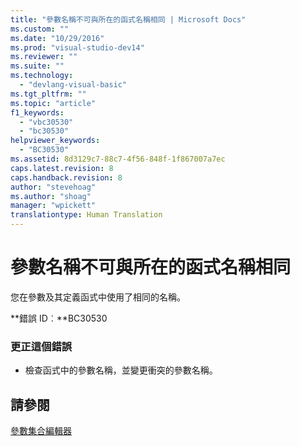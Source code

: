 ```yaml
---
title: "參數名稱不可與所在的函式名稱相同 | Microsoft Docs"
ms.custom: ""
ms.date: "10/29/2016"
ms.prod: "visual-studio-dev14"
ms.reviewer: ""
ms.suite: ""
ms.technology: 
  - "devlang-visual-basic"
ms.tgt_pltfrm: ""
ms.topic: "article"
f1_keywords: 
  - "vbc30530"
  - "bc30530"
helpviewer_keywords: 
  - "BC30530"
ms.assetid: 8d3129c7-88c7-4f56-848f-1f867007a7ec
caps.latest.revision: 8
caps.handback.revision: 8
author: "stevehoag"
ms.author: "shoag"
manager: "wpickett"
translationtype: Human Translation
---
```

# 參數名稱不可與所在的函式名稱相同
您在參數及其定義函式中使用了相同的名稱。  
  
 **錯誤 ID︰**BC30530  
  
### 更正這個錯誤  
  
-   檢查函式中的參數名稱，並變更衝突的參數名稱。  
  
## 請參閱  
 [參數集合編輯器](http://msdn.microsoft.com/zh-tw/21dfaead-aed8-4eb3-bab2-a99ca14ace03)